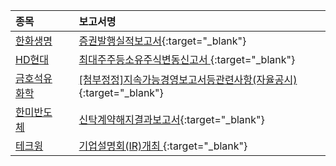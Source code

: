 | **종목** |      |**보고서명** |
| :------- | :--- |:----------- |
| [한화생명](/088350/#dart) | | [증권발행실적보고서](https://dart.fss.or.kr/dsaf001/main.do?rcpNo=20240717000375){:target="_blank"} |
| [HD현대](/267250/#dart) | | [최대주주등소유주식변동신고서              ](https://dart.fss.or.kr/dsaf001/main.do?rcpNo=20240717800520){:target="_blank"} |
| [금호석유화학](/011780/#dart) | | [[첨부정정]지속가능경영보고서등관련사항(자율공시)              ](https://dart.fss.or.kr/dsaf001/main.do?rcpNo=20240717800513){:target="_blank"} |
| [한미반도체](/042700/#dart) | | [신탁계약해지결과보고서](https://dart.fss.or.kr/dsaf001/main.do?rcpNo=20240717000371){:target="_blank"} |
| [테크윙](/089030/#dart) | | [기업설명회(IR)개최              ](https://dart.fss.or.kr/dsaf001/main.do?rcpNo=20240717900512){:target="_blank"} |